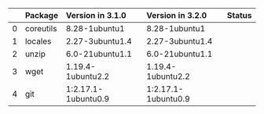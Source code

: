 <!-- markdown-link-check-disable -->

|    | Package   | Version in 3.1.0    | Version in 3.2.0    | Status   |
|---:|:----------|:--------------------|:--------------------|:---------|
|  0 | coreutils | 8.28-1ubuntu1       | 8.28-1ubuntu1       |          |
|  1 | locales   | 2.27-3ubuntu1.4     | 2.27-3ubuntu1.4     |          |
|  2 | unzip     | 6.0-21ubuntu1.1     | 6.0-21ubuntu1.1     |          |
|  3 | wget      | 1.19.4-1ubuntu2.2   | 1.19.4-1ubuntu2.2   |          |
|  4 | git       | 1:2.17.1-1ubuntu0.9 | 1:2.17.1-1ubuntu0.9 |          |